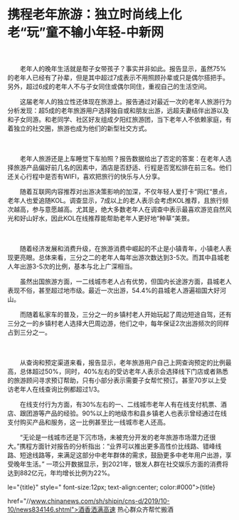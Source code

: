 # 携程老年旅游：独立时尚线上化 老“玩”童不输小年轻-中新网

　　

　　老年人的晚年生活就是帮子女带孩子？事实并非如此。报告显示，虽然75%的老年人已经有了孙辈，但是其中超过7成表示不用照顾孙辈或只是偶尔搭把手。另外，超过6成的老年人不与子女同住或偶尔同住，重视自己的生活空间。

　　这届老年人的独立性还体现在旅游上。报告通过对最近一次的老年人旅游行为分析发现：超5成的老年旅游用户选择独自或和朋友出游，远超夫妻结伴出游以及和子女同游。和老同学、社区好友组成夕阳红旅游团，当下老年人不依赖家庭，有着独立的社交圈，旅游也成为他们的新型社交方式。

　　

　　老年人旅游还是上车睡觉下车拍照？报告数据给出了否定的答案：在老年人选择旅游产品偏好前几名的因素中，酒店是否舒适、行程是否宽松排在前三名。他们还关心行程中是否有WIFI，喜欢把旅行的快乐与人分享。

　　随着互联网内容推荐对出游决策影响的加深，不仅年轻人爱打卡“网红“景点，老年人也爱追随KOL。调查显示，7成以上的老人表示会考虑KOL推荐，且旅行频次越高，参与意愿越高。尤其是，绝大多数老年人在调查中表示最喜欢游览自然风光和好山好水，因此KOL在线推荐能帮助老年人更好地“种草“美景。

　　

　　随着经济发展和消费升级，在旅游消费中崛起的不止是小镇青年，小镇老人表现更亮眼。总体来看，三分之二的老年人每年出游次数达到3-5次。而其中县城老人年出游3-5次的比例，基本与北上广深相当。

　　虽然出国旅游方面，一二线城市老人占有优势，但国内长途游方面，县城老人表现不俗，甚至超过地市级。最近一次出游，54.4%的县城老人游遍祖国大好河山。

　　而随着私家车的普及，三分之一的乡镇村老人开始玩起了周边短途自驾，还有三分之一的乡镇村老人选择大巴周边游，他们之中，每年保证2次出游频次的同样占到三分之一。

　　

　　从查询和预定渠道来看，报告显示，老年旅游用户自己上网查询预定的比例最高，总体超过50%，同时，40%左右的受访老年人表示会选择线下门店或者熟悉的旅游顾问寻求预订帮助，只有小部分表示需要子女帮忙预订。甚至70岁以上受访老年人在线查询比例都超过1/3。

　　在线支付行为方面，有30%左右的一、二线城市老年人有在线支付机票、酒店、跟团游等产品的经验。90%以上的地级市和县乡镇老人也表示曾经通过在线支付购买产品和服务，这一比例甚至比一线城市老人还高。

　　“无论是一线城市还是下沉市场，未被充分开发的老年旅游市场潜力还很大。”携程方面针对报告的分析指出：“业界可以推出更多高性价比线路、错峰线路、短途线路等，来满足这部分中老年群体的需求，鼓励更多中老年用户出游，享受晚年生活。” 一项公开数据显示，到2021年，银发人群在社交娱乐方面的消费将达到882亿元，年均增长比例为22%。

le="{title}" style=" font-size:12px; text-align:center; color:#000">{title}

href="//www.chinanews.com/sh/shipin/cns-d/2019/10-10/news834146.shtml">酒香洒满高速 热心群众齐帮忙搬酒
